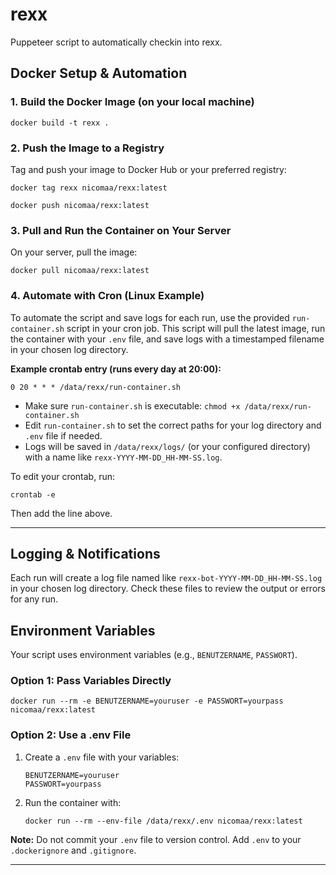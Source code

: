 # rexx
Puppeteer script to automatically checkin into rexx.

## Docker Setup & Automation

### 1. Build the Docker Image (on your local machine)

```
docker build -t rexx .
```

### 2. Push the Image to a Registry

Tag and push your image to Docker Hub or your preferred registry:

```
docker tag rexx nicomaa/rexx:latest

docker push nicomaa/rexx:latest
```

### 3. Pull and Run the Container on Your Server

On your server, pull the image:

```
docker pull nicomaa/rexx:latest
```

### 4. Automate with Cron (Linux Example)

To automate the script and save logs for each run, use the provided `run-container.sh` script in your cron job. This script will pull the latest image, run the container with your `.env` file, and save logs with a timestamped filename in your chosen log directory.

**Example crontab entry (runs every day at 20:00):**

```
0 20 * * * /data/rexx/run-container.sh
```

- Make sure `run-container.sh` is executable: `chmod +x /data/rexx/run-container.sh`
- Edit `run-container.sh` to set the correct paths for your log directory and `.env` file if needed.
- Logs will be saved in `/data/rexx/logs/` (or your configured directory) with a name like `rexx-YYYY-MM-DD_HH-MM-SS.log`.

To edit your crontab, run:
```
crontab -e
```
Then add the line above.

---

## Logging & Notifications

Each run will create a log file named like `rexx-bot-YYYY-MM-DD_HH-MM-SS.log` in your chosen log directory. Check these files to review the output or errors for any run.

## Environment Variables

Your script uses environment variables (e.g., `BENUTZERNAME`, `PASSWORT`).

### Option 1: Pass Variables Directly

```
docker run --rm -e BENUTZERNAME=youruser -e PASSWORT=yourpass nicomaa/rexx:latest
```

### Option 2: Use a .env File

1. Create a `.env` file with your variables:
   ```
   BENUTZERNAME=youruser
   PASSWORT=yourpass
   ```
2. Run the container with:
   ```
   docker run --rm --env-file /data/rexx/.env nicomaa/rexx:latest
   ```

**Note:** Do not commit your `.env` file to version control. Add `.env` to your `.dockerignore` and `.gitignore`.

---
